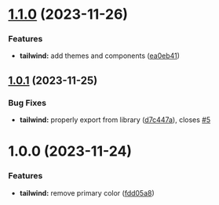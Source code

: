 # [1.1.0](https://github.com/jasonruesch/jasonruesch/compare/portfolio-v1.0.1...portfolio-v1.1.0) (2023-11-26)


### Features

* **tailwind:** add themes and components ([ea0eb41](https://github.com/jasonruesch/jasonruesch/commit/ea0eb415be8ad4bceda37ba16f5672573c8640b6))

## [1.0.1](https://github.com/jasonruesch/jasonruesch/compare/portfolio-v1.0.0...portfolio-v1.0.1) (2023-11-25)


### Bug Fixes

* **tailwind:** properly export from library ([d7c447a](https://github.com/jasonruesch/jasonruesch/commit/d7c447a0076160e0a1fbc808b9f0f887874c7c3c)), closes [#5](https://github.com/jasonruesch/jasonruesch/issues/5)

# 1.0.0 (2023-11-24)


### Features

* **tailwind:** remove primary color ([fdd05a8](https://github.com/jasonruesch/jasonruesch/commit/fdd05a8239535998fdc8975b42f42da432e55530))
